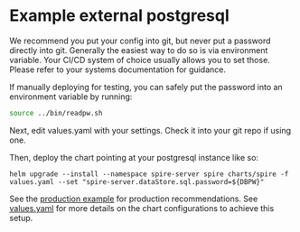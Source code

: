 # Example external postgresql

We recommend you put your config into git, but never put a password directly into git. Generally the easiest way to do so is via
environment variable. Your CI/CD system of choice usually allows you to set those. Please refer to your systems documentation for
guidance.

If manually deploying for testing, you can safely put the password into an environment variable by running:

```bash
source ../bin/readpw.sh
```

Next, edit values.yaml with your settings. Check it into your git repo if using one.

Then, deploy the chart pointing at your postgresql instance like so:

```shell
helm upgrade --install --namespace spire-server spire charts/spire -f values.yaml --set "spire-server.dataStore.sql.password=${DBPW}"

```

See the [production example](../production) for production recommendations.
See [values.yaml](./values.yaml) for more details on the chart configurations to achieve this setup.
